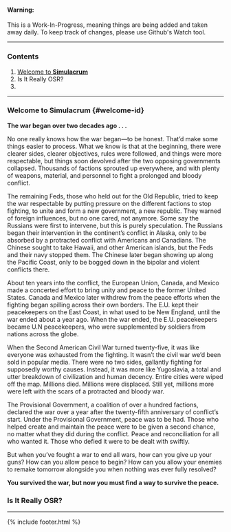 #### Warning:
This is a Work-In-Progress, meaning things are being added and taken away daily. To keep track of changes, please use Github's Watch tool.

---

### Contents
1. [Welcome to **Simulacrum**](#welcome-id)
2. Is It Really OSR?
3. 

---


### Welcome to Simulacrum {#welcome-id}

**The war began over two decades ago . . .**

No one really knows how the war began—to be honest. That’d make some things easier to process. What we know is that at the beginning, there were clearer sides, clearer objectives, rules were followed, and things were more respectable, but things soon devolved after the two opposing governments collapsed. Thousands of factions sprouted up everywhere, and with plenty of weapons, material, and personnel to fight a prolonged and bloody conflict. 

The remaining Feds, those who held out for the Old Republic, tried to keep the war respectable by putting pressure on the different factions to stop fighting, to unite and form a new government, a new republic. They warned of foreign influences, but no one cared, not anymore. Some say the Russians were first to intervene, but this is purely speculation. The Russians began their intervention in the continent’s conflict in Alaska, only to be absorbed by a protracted conflict with Americans and Canadians. The Chinese sought to take Hawaii, and other American islands, but the Feds and their navy stopped them. The Chinese later began showing up along the Pacific Coast, only to be bogged down in the bipolar and violent conflicts there. 

About ten years into the conflict, the European Union, Canada, and Mexico made a concerted effort to bring unity and peace to the former United States. Canada and Mexico later withdrew from the peace efforts when the fighting began spilling across their own borders. The E.U. kept their peacekeepers on the East Coast, in what used to be New England, until the war ended about a year ago. When the war ended, the E.U. peacekeepers became U.N peacekeepers, who were supplemented by soldiers from nations across the globe. 

When the Second American Civil War turned twenty-five, it was like everyone was exhausted from the fighting. It wasn’t the civil war we’d been sold in popular media. There were no two sides, gallantly fighting for supposedly worthy causes. Instead, it was more like Yugoslavia, a total and utter breakdown of civilization and human decency. Entire cities were wiped off the map. Millions died. Millions were displaced. Still yet, millions more were left with the scars of a protracted and bloody war. 

The Provisional Government, a coalition of over a hundred factions, declared the war over a year after the twenty-fifth anniversary of conflict’s start. Under the Provisional Government, peace was to be had. Those who helped create and maintain the peace were to be given a second chance, no matter what they did during the conflict. Peace and reconciliation for all who wanted it. Those who defied it were to be dealt with swiftly. 

But when you’ve fought a war to end all wars, how can you give up your guns? How can you allow peace to begin? How can you allow your enemies to remake tomorrow alongside you when nothing was ever fully resolved? 

**You survived the war, but now you must find a way to survive the peace.**

### Is It Really OSR?

---

{% include footer.html %}
